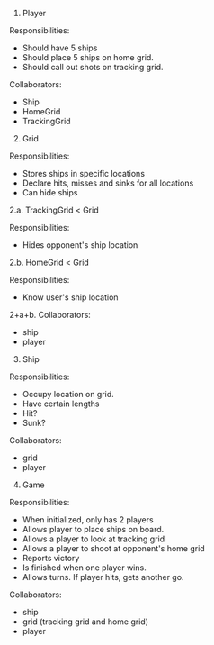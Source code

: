 1. Player

Responsibilities:

- Should have 5 ships
- Should place 5 ships on home grid. 
- Should call out shots on tracking grid.
 
Collaborators:

- Ship
- HomeGrid
- TrackingGrid


2. Grid

Responsibilities: 

- Stores ships in specific locations
- Declare hits, misses and sinks for all locations
- Can hide ships

2.a. TrackingGrid < Grid

Responsibilities:

- Hides opponent's ship location

2.b. HomeGrid < Grid

Responsibilities:

- Know user's ship location

2+a+b. Collaborators:

- ship
- player


3. Ship

Responsibilities: 

- Occupy location on grid.
- Have certain lengths
- Hit?
- Sunk?

Collaborators:

- grid
- player

 
4. Game

Responsibilities: 

- When initialized, only has 2 players
- Allows player to place ships on board.
- Allows a player to look at tracking grid
- Allows a player to shoot at opponent's home grid
- Reports victory
- Is finished when one player wins.
- Allows turns. If player hits, gets another go.

Collaborators:

- ship
- grid (tracking grid and home grid)
- player

